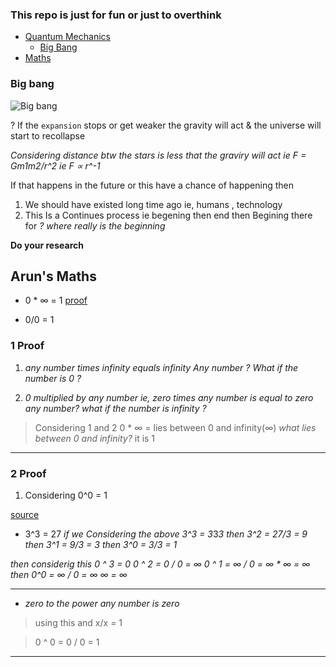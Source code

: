 <!---
# Maths

## Sine

```

sin(π*i) = i*sinh(π)

sin(-x) = -sin(x) 
```


## Complex integral

```

1.∫f(z)dz = a to b ∫ f(z(t))z'(t)dt

2.c∫f(z)dz = c1∫f(z)dz + c2∫f(z)dz 



```
2. c1 and c2 must be a smooth curve & it is used when c is not a smooth curve but it can be split into 2 `smooth` curves like rectangles sides ⌈ ≫ | & - 

-->


### This repo is just for fun or just to overthink



- [Quantum Mechanics]()
     - [Big Bang](#big-bang)
- [Maths](#maths)


### Big bang


![Big bang](https://github.com/aruncs31s/twisted-thoughts/blob/main/a-diagram-illustrating-the-expansion-of-the-universe-following-the-C0DMG6.jpg?raw=true)

? If the `expansion` stops or get weaker the gravity will act & the universe will start to recollapse 

*Considering distance btw the stars is less that the graviry will act ie F = Gm1m2/r^2  ie F ∝ r^-1*

If that happens in the future or this have a chance of happening then
1. We should have existed long time ago ie, humans , technology 
2. This Is a Continues process ie begening then  end then Begining there for 
     *? where really is the beginning*
          

**Do your research**

## Arun's Maths 

- 0 * ∞ = 1 [proof](#1-proof)

- 0/0 = 1 


### 1  Proof

1. *any number times infinity equals infinity*
     *Any number ? What if the number is 0 ?*

2. *0 multiplied by any number ie, zero times any number is equal to zero*
     *any number? what if  the number is infinity ?*

> Considering 1 and 2 
> 0 * ∞ = lies between 0 and infinity(∞)
*what lies between 0 and infinity?* 
> it is 1 

---

### 2 Proof

1. Considering  0^0 = 1 

 [source](https://en.m.wikipedia.org/wiki/Zero_to_the_power_of_)

- 3^3 = 27 
*if we Considering the above
3^3 = 3*3*3
then 3^2 = 27/3 = 9 
then 3^1 = 9/3 = 3
then 3^0 = 3/3 = 1*

*then considerig this 
0 ^ 3 = 0
0 ^ 2 = 0 / 0 = ∞ 
0 ^ 1 = ∞ / 0 = ∞ * ∞ = ∞ 
then 
0^0 = ∞ / 0 = ∞ ∞ = ∞*

---

- *zero to the power any number is zero* 
>  using this and x/x = 1

> 0 ^ 0 = 0 / 0 = 1 

---
 

